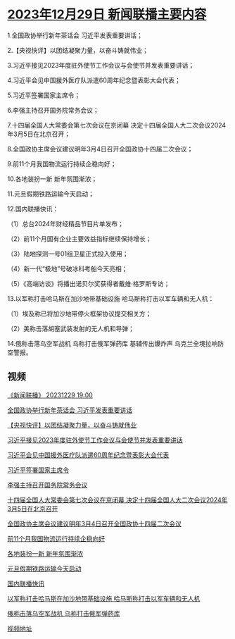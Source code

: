 # [2023年12月29日 新闻联播主要内容](https://tv.cctv.com/lm/xwlb/day/20231229.shtml)

1.全国政协举行新年茶话会 习近平发表重要讲话；

2.【央视快评】以团结凝聚力量，以奋斗铸就伟业；

3.习近平接见2023年度驻外使节工作会议与会使节并发表重要讲话；

4.习近平会见中国援外医疗队派遣60周年纪念暨表彰大会代表；

5.习近平签署国家主席令；

6.李强主持召开国务院常务会议；

7.十四届全国人大常委会第七次会议在京闭幕 决定十四届全国人大二次会议2024年3月5日在北京召开；

8.全国政协主席会议建议明年3月4日召开全国政协十四届二次会议；

9.前11个月我国物流运行持续企稳向好；

10.各地装扮一新 新年氛围渐浓；

11.元旦假期铁路运输今天启动；

12.国内联播快讯：

（1）总台2024年财经精品节目片单发布；

（2）前11个月国有企业主要效益指标继续保持增长；

（3）陆地探测一号01组卫星正式投入使用；

（4）新一代“极地”号破冰科考船今天亮相；

（5）《高端访谈》将播出诺贝尔奖获得者戴维·格罗斯专访；

13.以军称打击哈马斯在加沙地带基础设施 哈马斯称打击以军车辆和无人机：

（1）埃及称已将加沙地带停火框架协议提交相关方；

（2）美称击落胡塞武装发射的无人机和导弹；

14.俄称击落乌空军战机 乌称打击俄军弹药库 基辅传出爆炸声 乌克兰全境拉响防空警报。

## 视频

[《新闻联播》 20231229 19:00](https://tv.cctv.com/2023/12/29/VIDEmPVIhKp4ZqJNxMgZzs3g231229.shtml)

[全国政协举行新年茶话会 习近平发表重要讲话](https://tv.cctv.com/2023/12/29/VIDEtcbAPu1vZ0czLWiHc0CP231229.shtml)

[【央视快评】以团结凝聚力量，以奋斗铸就伟业](https://tv.cctv.com/2023/12/29/VIDEmlCO9AIg3oe51SWl70YO231229.shtml)

[习近平接见2023年度驻外使节工作会议与会使节并发表重要讲话](https://tv.cctv.com/2023/12/29/VIDE3Wt8ovpBiV2oaSn0xTbf231229.shtml)

[习近平会见中国援外医疗队派遣60周年纪念暨表彰大会代表](https://tv.cctv.com/2023/12/29/VIDE65omyt6d9QsI7pZHcZrU231229.shtml)

[习近平签署国家主席令](https://tv.cctv.com/2023/12/29/VIDEAejQBTFYI3Lm1f0DEgMb231229.shtml)

[李强主持召开国务院常务会议](https://tv.cctv.com/2023/12/29/VIDE7TBRoj8kvcGORJUinTDd231229.shtml)

[十四届全国人大常委会第七次会议在京闭幕 决定十四届全国人大二次会议2024年3月5日在北京召开](https://tv.cctv.com/2023/12/29/VIDEvE0hMpNowrOzdecuS8sA231229.shtml)

[全国政协主席会议建议明年3月4日召开全国政协十四届二次会议](https://tv.cctv.com/2023/12/29/VIDE8fbRw13gfHN0N4AgoT88231229.shtml)

[前11个月我国物流运行持续企稳向好](https://tv.cctv.com/2023/12/29/VIDE5eHzo7IxKUevV4ATPq7Q231229.shtml)

[各地装扮一新 新年氛围渐浓](https://tv.cctv.com/2023/12/29/VIDEv4jsvO2hjUV6Z2pVUN3A231229.shtml)

[元旦假期铁路运输今天启动](https://tv.cctv.com/2023/12/29/VIDEv2pVv6z62WLtfvBJgAjl231229.shtml)

[国内联播快讯](https://tv.cctv.com/2023/12/29/VIDEJPgt3MvQbJLJifC5OCJq231229.shtml)

[以军称打击哈马斯在加沙地带基础设施 哈马斯称打击以军车辆和无人机](https://tv.cctv.com/2023/12/29/VIDEdnuqARc71egutU6NU8YO231229.shtml)

[俄称击落乌空军战机 乌称打击俄军弹药库](https://tv.cctv.com/2023/12/29/VIDEV3kLKXR7r3zfUEJljmJ2231229.shtml)

[视频地址](https://tv.cctv.com/lm/xwlb/day/20231229.shtml) 

